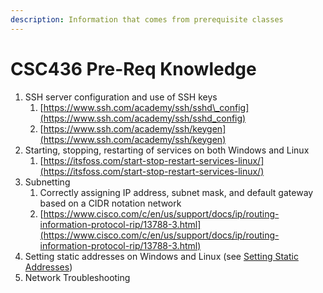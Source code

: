 ```yaml
---
description: Information that comes from prerequisite classes
---
```


# CSC436 Pre-Req Knowledge

1. SSH server configuration and use of SSH keys
   1. [https://www.ssh.com/academy/ssh/sshd\_config](https://www.ssh.com/academy/ssh/sshd_config)
   2. [https://www.ssh.com/academy/ssh/keygen](https://www.ssh.com/academy/ssh/keygen)
2. Starting, stopping, restarting of services on both Windows and Linux
   1. [https://itsfoss.com/start-stop-restart-services-linux/](https://itsfoss.com/start-stop-restart-services-linux/)
3. Subnetting
   1. Correctly assigning IP address, subnet mask, and default gateway based on a CIDR notation network
   2. [https://www.cisco.com/c/en/us/support/docs/ip/routing-information-protocol-rip/13788-3.html](https://www.cisco.com/c/en/us/support/docs/ip/routing-information-protocol-rip/13788-3.html)
4. Setting static addresses on Windows and Linux \(see [Setting Static Addresses](setting-static-addresses.md)\)
5. Network Troubleshooting



